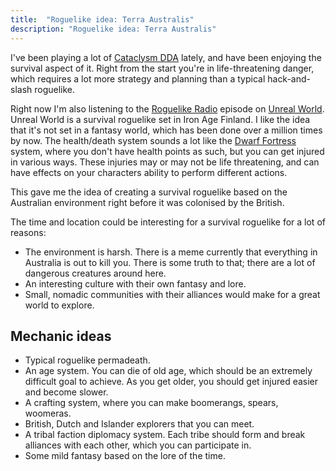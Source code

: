```yaml
---
title:  "Roguelike idea: Terra Australis"
description: "Roguelike idea: Terra Australis"
---
```


I've been playing a lot of [Cataclysm DDA](http://en.cataclysmdda.com) lately, and have been enjoying the survival aspect of it. Right from the start you're in life-threatening danger, which requires a lot more strategy and planning than a typical hack-and-slash roguelike.

Right now I'm also listening to the [Roguelike Radio](http://www.roguelikeradio.com/2013/09/this-is-episode-80-of-roguelike-radio.html) episode on [Unreal World](http://www.unrealworld.fi). Unreal World is a survival roguelike set in Iron Age Finland. I like the idea that it's not set in a fantasy world, which has been done over a million times by now. The health/death system sounds a lot like the [Dwarf Fortress](http://www.bay12games.com/dwarves) system, where you don't have health points as such, but you can get injured in various ways. These injuries may or may not be life threatening, and can have effects on your characters ability to perform different actions.

This gave me the idea of creating a survival roguelike based on the Australian environment right before it was colonised by the British.

The time and location could be interesting for a survival roguelike for a lot of reasons:

* The environment is harsh. There is a meme currently that everything in Australia is out to kill you. There is some truth to that; there are a lot of dangerous creatures around here.
* An interesting culture with their own fantasy and lore.
* Small, nomadic communities with their alliances would make for a great world to explore.

## Mechanic ideas

* Typical roguelike permadeath.
* An age system. You can die of old age, which should be an extremely difficult goal to achieve. As you get older, you should get injured easier and become slower.
* A crafting system, where you can make boomerangs, spears, woomeras.
* British, Dutch and Islander explorers that you can meet.
* A tribal faction diplomacy system. Each tribe should form and break alliances with each other, which you can participate in.
* Some mild fantasy based on the lore of the time.

